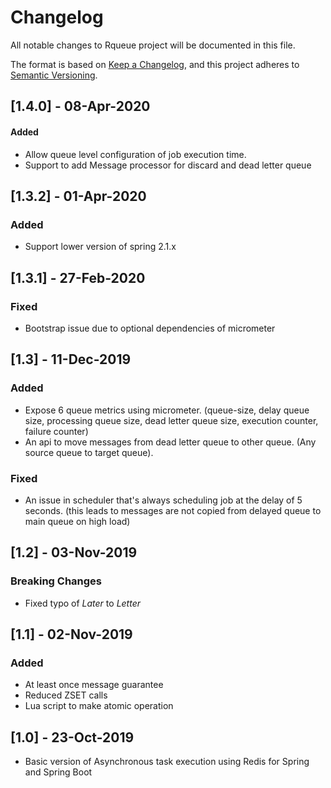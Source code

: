 # Changelog
All notable changes to Rqueue project will be documented in this file.

The format is based on [Keep a Changelog](https://keepachangelog.com/en/1.0.0/),
and this project adheres to [Semantic Versioning](https://semver.org/spec/v2.0.0.html).

## [1.4.0] - 08-Apr-2020
#### Added
* Allow queue level configuration of job execution time.
* Support to add Message processor for discard and dead letter queue

## [1.3.2] - 01-Apr-2020
### Added
* Support lower version of spring 2.1.x


## [1.3.1] - 27-Feb-2020
### Fixed
* Bootstrap issue due to optional dependencies of micrometer


## [1.3] - 11-Dec-2019
### Added 
* Expose 6 queue metrics using micrometer. (queue-size, delay queue size, processing queue size, dead letter queue size, execution counter, failure counter)
* An api to move messages from dead letter queue to other queue. (Any source queue to target queue).

### Fixed
* An issue in scheduler that's always scheduling job at the delay of 5 seconds. (this leads to messages are not copied from delayed queue to main queue on high load)


## [1.2] - 03-Nov-2019
### Breaking Changes
* Fixed typo of *Later* to *Letter*


## [1.1] - 02-Nov-2019
### Added
* At least once message guarantee
* Reduced ZSET calls
* Lua script to make atomic operation

## [1.0] - 23-Oct-2019
* Basic version of Asynchronous task execution using Redis for Spring and Spring Boot

